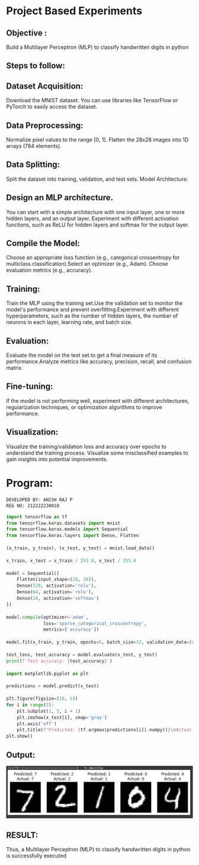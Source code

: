# Project Based Experiments
## Objective :
 Build a Multilayer Perceptron (MLP) to classify handwritten digits in python
## Steps to follow:
## Dataset Acquisition:
Download the MNIST dataset. You can use libraries like TensorFlow or PyTorch to easily access the dataset.
## Data Preprocessing:
Normalize pixel values to the range [0, 1].
Flatten the 28x28 images into 1D arrays (784 elements).
## Data Splitting:

Split the dataset into training, validation, and test sets.
Model Architecture:
## Design an MLP architecture. 
You can start with a simple architecture with one input layer, one or more hidden layers, and an output layer.
Experiment with different activation functions, such as ReLU for hidden layers and softmax for the output layer.
## Compile the Model:
Choose an appropriate loss function (e.g., categorical crossentropy for multiclass classification).Select an optimizer (e.g., Adam).
Choose evaluation metrics (e.g., accuracy).
## Training:
Train the MLP using the training set.Use the validation set to monitor the model's performance and prevent overfitting.Experiment with different hyperparameters, such as the number of hidden layers, the number of neurons in each layer, learning rate, and batch size.
## Evaluation:

Evaluate the model on the test set to get a final measure of its performance.Analyze metrics like accuracy, precision, recall, and confusion matrix.
## Fine-tuning:
If the model is not performing well, experiment with different architectures, regularization techniques, or optimization algorithms to improve performance.
## Visualization:
Visualize the training/validation loss and accuracy over epochs to understand the training process. Visualize some misclassified examples to gain insights into potential improvements.

# Program:

```
DEVELOPED BY: ANISH RAJ P
REG NO: 212222230010
```
```python
import tensorflow as tf
from tensorflow.keras.datasets import mnist
from tensorflow.keras.models import Sequential
from tensorflow.keras.layers import Dense, Flatten

(x_train, y_train), (x_test, y_test) = mnist.load_data()

x_train, x_test = x_train / 255.0, x_test / 255.0

model = Sequential([
    Flatten(input_shape=(28, 28)),
    Dense(128, activation='relu'),
    Dense(64, activation='relu'),
    Dense(10, activation='softmax')
])

model.compile(optimizer='adam',
              loss='sparse_categorical_crossentropy',
              metrics=['accuracy'])

model.fit(x_train, y_train, epochs=5, batch_size=32, validation_data=(x_test, y_test))

test_loss, test_accuracy = model.evaluate(x_test, y_test)
print(f'Test accuracy: {test_accuracy}')

import matplotlib.pyplot as plt

predictions = model.predict(x_test)

plt.figure(figsize=(10, 5))
for i in range(5):
    plt.subplot(1, 5, i + 1)
    plt.imshow(x_test[i], cmap='gray')
    plt.axis('off')
    plt.title(f"Predicted: {tf.argmax(predictions[i]).numpy()}\nActual: {y_test[i]}")
plt.show()

```

## Output:
![Output](5.png)


## RESULT:
Thus, a Multilayer Perceptron (MLP) to classify handwritten digits in python is successfully executed


